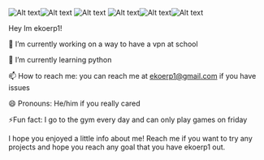 ![Alt text](<https://img.shields.io/badge/GitHub-181717.svg?style=for-the-badge&logo=GitHub&logoColor=white>)![Alt text](<https://img.shields.io/badge/Gitpod-FFAE33.svg?style=for-the-badge&logo=Gitpod&logoColor=black>) ![Alt text](<https://img.shields.io/badge/GitHub%20Pages-222222.svg?style=for-the-badge&logo=GitHub-Pages&logoColor=white>) ![Alt text](<https://img.shields.io/badge/Khan%20Academy-14BF96.svg?style=for-the-badge&logo=Khan-Academy&logoColor=white>)![Alt text](<https://img.shields.io/badge/Kali%20Linux-557C94.svg?style=for-the-badge&logo=Kali-Linux&logoColor=white>)![Alt text](<https://img.shields.io/badge/YouTube-FF0000.svg?style=for-the-badge&logo=YouTube&logoColor=white>)

Hey Im ekoerp1!

🔭 I’m currently working on a way to have a vpn at school

🌱 I’m currently learning python

📫 How to reach me: you can reach me at ekoerp1@gmail.com if you have issues

😄 Pronouns: He/him if you really cared

⚡Fun fact: I go to the gym every day and can only play games on friday

I hope you enjoyed a little info about me! Reach me if you want to try any projects and hope you reach any goal that you have ekoerp1 out.
<!--
**ekoerp1/ekoerp1** is a ✨ _special_ ✨ repository because its `README.md` (this file) appears on your GitHub profile.

Here are some ideas to get you started:

- 🔭 I’m currently working on ...
- 🌱 I’m currently learning ...
- 👯 I’m looking to collaborate on ...
- 🤔 I’m looking for help with ...
- 💬 Ask me about ...
- 📫 How to reach me: ...
- 😄 Pronouns: ...
- ⚡ Fun fact: ...
-->

